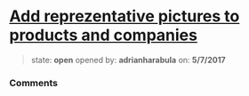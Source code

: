 # [Add reprezentative pictures to products and companies](https://github.com/adrianharabula/condr/issues/64)

> state: **open** opened by: **adrianharabula** on: **5/7/2017**



### Comments

